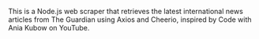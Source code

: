 This is a Node.js web scraper that retrieves the latest international news articles from The Guardian using Axios and Cheerio, inspired by Code with Ania Kubow on YouTube.
